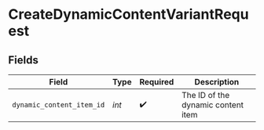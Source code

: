 # CreateDynamicContentVariantRequest


## Fields

| Field                              | Type                               | Required                           | Description                        |
| ---------------------------------- | ---------------------------------- | ---------------------------------- | ---------------------------------- |
| `dynamic_content_item_id`          | *int*                              | :heavy_check_mark:                 | The ID of the dynamic content item |